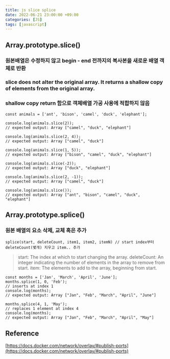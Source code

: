 ```yaml
---
title: js slice splice
date: 2022-06-21 23:00:00 +09:00
categories: [JS]
tags: [javascript]
---
```

## Array.prototype.slice()
### 원본배열은 수정하지 않고 begin - end 전까지의 복사본을 새로운 배열 객체로 반환   
### slice does not alter the original array. It returns a shallow copy of elements from the original array.   
### shallow copy return 함으로 객체배열 가공 사용에 적합하지 않음
`````
const animals = ['ant', 'bison', 'camel', 'duck', 'elephant'];

console.log(animals.slice(2));
// expected output: Array ["camel", "duck", "elephant"]

console.log(animals.slice(2, 4));
// expected output: Array ["camel", "duck"]

console.log(animals.slice(1, 5));
// expected output: Array ["bison", "camel", "duck", "elephant"]

console.log(animals.slice(-2));
// expected output: Array ["duck", "elephant"]

console.log(animals.slice(2, -1));
// expected output: Array ["camel", "duck"]

console.log(animals.slice());
// expected output: Array ["ant", "bison", "camel", "duck", "elephant"]
`````

## Array.prototype.splice()
### 원본 배열의 요소 삭제, 교체 혹은 추가
`````
splice(start, deleteCount, item1, item2, itemN)	// start index부터 deleteCount(몇개) 지우고 item.. 추가
`````
> start: The index at which to start changing the array.
> deleteCount: An integer indicating the number of elements in the array to remove from start.
> item: The elements to add to the array, beginning from start.

`````
const months = ['Jan', 'March', 'April', 'June'];
months.splice(1, 0, 'Feb');
// inserts at index 1
console.log(months);
// expected output: Array ["Jan", "Feb", "March", "April", "June"]

months.splice(4, 1, 'May');
// replaces 1 element at index 4
console.log(months);
// expected output: Array ["Jan", "Feb", "March", "April", "May"]
`````

## Reference
[https://docs.docker.com/network/overlay/#publish-ports](https://docs.docker.com/network/overlay/#publish-ports)










